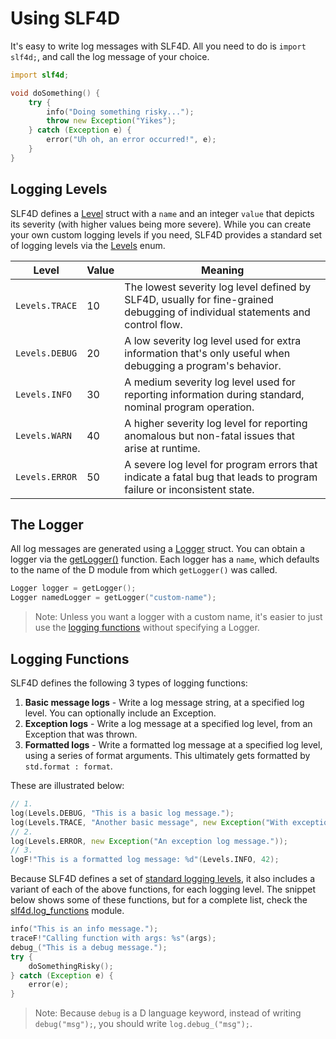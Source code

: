 # Using SLF4D

It's easy to write log messages with SLF4D. All you need to do is `import slf4d;`, and call the log message of your choice.

```d
import slf4d;

void doSomething() {
    try {
        info("Doing something risky...");
        throw new Exception("Yikes");
    } catch (Exception e) {
        error("Uh oh, an error occurred!", e);
    }
}
```

## Logging Levels

SLF4D defines a [Level](ddoc-slf4d.level.Level) struct with a `name` and an integer `value` that depicts its severity (with higher values being more severe). While you can create your own custom logging levels if you need, SLF4D provides a standard set of logging levels via the [Levels](ddoc-slf4d.level.Levels) enum.

| Level | Value | Meaning |
|---    |---    |---      |
| `Levels.TRACE` | 10 | The lowest severity log level defined by SLF4D, usually for fine-grained debugging of individual statements and control flow. |
| `Levels.DEBUG` | 20 | A low severity log level used for extra information that's only useful when debugging a program's behavior. |
| `Levels.INFO` | 30 | A medium severity log level used for reporting information during standard, nominal program operation. |
| `Levels.WARN` | 40 | A higher severity log level for reporting anomalous but non-fatal issues that arise at runtime. |
| `Levels.ERROR` | 50 | A severe log level for program errors that indicate a fatal bug that leads to program failure or inconsistent state. |

## The Logger

All log messages are generated using a [Logger](ddoc-slf4d.logger.Logger) struct. You can obtain a logger via the [getLogger()](ddoc-slf4d.getLogger) function. Each logger has a `name`, which defaults to the name of the D module from which `getLogger()` was called.

```d
Logger logger = getLogger();
Logger namedLogger = getLogger("custom-name");
```

> Note: Unless you want a logger with a custom name, it's easier to just use the [logging functions](./using-slf4d.md#logging-functions) without specifying a Logger.

## Logging Functions

SLF4D defines the following 3 types of logging functions:
1. **Basic message logs** - Write a log message string, at a specified log level. You can optionally include an Exception.
2. **Exception logs** - Write a log message at a specified log level, from an Exception that was thrown.
3. **Formatted logs** - Write a formatted log message at a specified log level, using a series of format arguments. This ultimately gets formatted by `std.format : format`.

These are illustrated below:

```d
// 1.
log(Levels.DEBUG, "This is a basic log message.");
log(Levels.TRACE, "Another basic message", new Exception("With exception"));
// 2.
log(Levels.ERROR, new Exception("An exception log message."));
// 3.
logF!"This is a formatted log message: %d"(Levels.INFO, 42);
```

Because SLF4D defines a set of [standard logging levels](ddoc-slf4d.level.Levels), it also includes a variant of each of the above functions, for each logging level. The snippet below shows some of these functions, but for a complete list, check the [slf4d.log_functions](ddoc-slf4d.log_functions) module.

```d
info("This is an info message.");
traceF!"Calling function with args: %s"(args);
debug_("This is a debug message.");
try {
    doSomethingRisky();
} catch (Exception e) {
    error(e);
}
```

> Note: Because `debug` is a D language keyword, instead of writing `debug("msg");`, you should write `log.debug_("msg");`.
